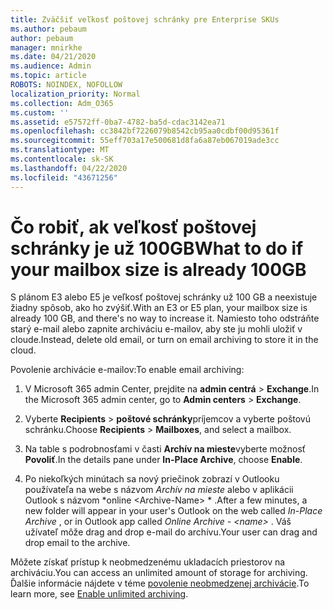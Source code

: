 ```yaml
---
title: Zväčšiť veľkosť poštovej schránky pre Enterprise SKUs
ms.author: pebaum
author: pebaum
manager: mnirkhe
ms.date: 04/21/2020
ms.audience: Admin
ms.topic: article
ROBOTS: NOINDEX, NOFOLLOW
localization_priority: Normal
ms.collection: Adm_O365
ms.custom: ''
ms.assetid: e57572ff-0ba7-4782-ba5d-cdac3142ea71
ms.openlocfilehash: cc3842bf7226079b8542cb95aa0cdbf00d95361f
ms.sourcegitcommit: 55eff703a17e500681d8fa6a87eb067019ade3cc
ms.translationtype: MT
ms.contentlocale: sk-SK
ms.lasthandoff: 04/22/2020
ms.locfileid: "43671256"
---
```

# <a name="what-to-do-if-your-mailbox-size-is-already-100gb"></a><span data-ttu-id="13522-102">Čo robiť, ak veľkosť poštovej schránky je už 100GB</span><span class="sxs-lookup"><span data-stu-id="13522-102">What to do if your mailbox size is already 100GB</span></span>

<span data-ttu-id="13522-103">S plánom E3 alebo E5 je veľkosť poštovej schránky už 100 GB a neexistuje žiadny spôsob, ako ho zvýšiť.</span><span class="sxs-lookup"><span data-stu-id="13522-103">With an E3 or E5 plan, your mailbox size is already 100 GB, and there's no way to increase it.</span></span> <span data-ttu-id="13522-104">Namiesto toho odstráňte starý e-mail alebo zapnite archiváciu e-mailov, aby ste ju mohli uložiť v cloude.</span><span class="sxs-lookup"><span data-stu-id="13522-104">Instead, delete old email, or turn on email archiving to store it in the cloud.</span></span> 
  
<span data-ttu-id="13522-105">Povolenie archivácie e-mailov:</span><span class="sxs-lookup"><span data-stu-id="13522-105">To enable email archiving:</span></span>
  
1. <span data-ttu-id="13522-106">V Microsoft 365 admin Center, prejdite na **admin centrá** \> **Exchange**.</span><span class="sxs-lookup"><span data-stu-id="13522-106">In the Microsoft 365 admin center, go to **Admin centers** \> **Exchange**.</span></span> 
    
2. <span data-ttu-id="13522-107">Vyberte **Recipients** \> **poštové schránky**príjemcov a vyberte poštovú schránku.</span><span class="sxs-lookup"><span data-stu-id="13522-107">Choose **Recipients** \> **Mailboxes**, and select a mailbox.</span></span> 
    
3. <span data-ttu-id="13522-108">Na table s podrobnosťami v časti **Archív na mieste**vyberte možnosť **Povoliť**.</span><span class="sxs-lookup"><span data-stu-id="13522-108">In the details pane under **In-Place Archive**, choose **Enable**.</span></span> 
    
4. <span data-ttu-id="13522-109">Po niekoľkých minútach sa nový priečinok zobrazí v Outlooku používateľa na webe s názvom *Archív na mieste* alebo v aplikácii Outlook s názvom \*online \<Archive-Name\> \* .</span><span class="sxs-lookup"><span data-stu-id="13522-109">After a few minutes, a new folder will appear in your user's Outlook on the web called  *In-Place Archive*  , or in Outlook app called  *Online Archive - \<name\>*  .</span></span> <span data-ttu-id="13522-110">Váš užívateľ môže drag and drop e-mail do archívu.</span><span class="sxs-lookup"><span data-stu-id="13522-110">Your user can drag and drop email to the archive.</span></span> 
    
<span data-ttu-id="13522-111">Môžete získať prístup k neobmedzenému ukladacích priestorov na archiváciu.</span><span class="sxs-lookup"><span data-stu-id="13522-111">You can access an unlimited amount of storage for archiving.</span></span> <span data-ttu-id="13522-112">Ďalšie informácie nájdete v téme [povolenie neobmedzenej archivácie](https://docs.microsoft.com/office365/securitycompliance/enable-unlimited-archiving).</span><span class="sxs-lookup"><span data-stu-id="13522-112">To learn more, see [Enable unlimited archiving](https://docs.microsoft.com/office365/securitycompliance/enable-unlimited-archiving).</span></span>
  

